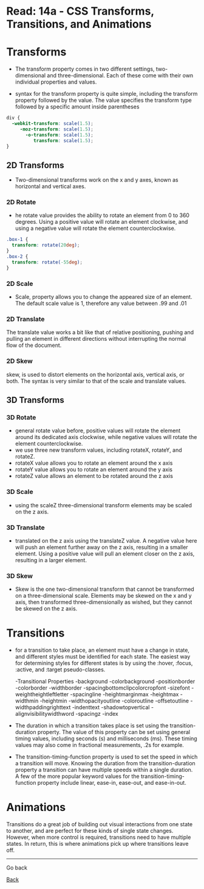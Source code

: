 # Read: 14a - CSS Transforms, Transitions, and Animations
# Transforms
- The transform property comes in two different settings, two-dimensional and three-dimensional. Each of these come with their own individual properties and values.

- syntax for the transform property is quite simple, including the transform property followed by the value. The value specifies the transform type followed by a specific amount inside parentheses

```css
div {
  -webkit-transform: scale(1.5);
     -moz-transform: scale(1.5);
       -o-transform: scale(1.5);
          transform: scale(1.5);
}
```
## 2D Transforms
- Two-dimensional transforms work on the x and y axes, known as horizontal and vertical axes. 

### 2D Rotate
- he rotate value provides the ability to rotate an element from 0 to 360 degrees. Using a positive value will rotate an element clockwise, and using a negative value will rotate the element counterclockwise.
```css
.box-1 {
  transform: rotate(20deg);
}
.box-2 {
  transform: rotate(-55deg);
}
```
### 2D Scale
- Scale, property allows you to change the appeared size of an element. The default scale value is 1, therefore any value between .99 and .01 

### 2D Translate
The translate value works a bit like that of relative positioning, pushing and pulling an element in different directions without interrupting the normal flow of the document.

### 2D Skew
skew, is used to distort elements on the horizontal axis, vertical axis, or both. The syntax is very similar to that of the scale and translate values. 


## 3D Transforms

### 3D Rotate
- general rotate value before, positive values will rotate the element around its dedicated axis clockwise, while negative values will rotate the element counterclockwise.
- we use three new transform values, including rotateX, rotateY, and rotateZ.
- rotateX value allows you to rotate an element around the x axis
- rotateY value allows you to rotate an element around the y axis
-  rotateZ value allows an element to be rotated around the z axis

### 3D Scale
- using the scaleZ three-dimensional transform elements may be scaled on the z axis.


### 3D Translate
-  translated on the z axis using the translateZ value. A negative value here will push an element further away on the z axis, resulting in a smaller element. Using a positive value will pull an element closer on the z axis, resulting in a larger element.

### 3D Skew
- Skew is the one two-dimensional transform that cannot be transformed on a three-dimensional scale. Elements may be skewed on the x and y axis, then transformed three-dimensionally as wished, but they cannot be skewed on the z axis.



# Transitions
- for a transition to take place, an element must have a change in state, and different styles must be identified for each state. The easiest way for determining styles for different states is by using the :hover, :focus, :active, and :target pseudo-classes.

  -Transitional Properties
  -background
  -colorbackground
  -positionborder
  -colorborder
  -widthborder
  -spacingbottomclipcolorcropfont
  -sizefont
  -weightheightleftletter
  -spacingline
  -heightmarginmax
  -heightmax
  -widthmin
  -heightmin
  -widthopacityoutline
  -coloroutline
  -offsetoutline
  -widthpaddingrighttext
  -indenttext
  -shadowtopvertical
  -alignvisibilitywidthword
  -spacingz
  -index

- The duration in which a transition takes place is set using the transition-duration property. The value of this property can be set using general timing values, including seconds (s) and milliseconds (ms). These timing values may also come in fractional measurements, .2s for example.

- The transition-timing-function property is used to set the speed in which a transition will move. Knowing the duration from the transition-duration property a transition can have multiple speeds within a single duration. A few of the more popular keyword values for the transition-timing-function property include linear, ease-in, ease-out, and ease-in-out.






# Animations

Transitions do a great job of building out visual interactions from one state to another, and are perfect for these kinds of single state changes. However, when more control is required, transitions need to have multiple states. In return, this is where animations pick up where transitions leave off.




***

Go back

[Back](README.md)

